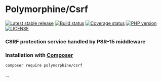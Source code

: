 # Polymorphine/Csrf
[![Latest stable release](https://poser.pugx.org/polymorphine/csrf/version)](https://packagist.org/packages/polymorphine/csrf)
[![Build status](https://github.com/polymorphine/csrf/workflows/build/badge.svg)](https://github.com/polymorphine/csrf/actions)
[![Coverage status](https://coveralls.io/repos/github/polymorphine/csrf/badge.svg?branch=develop)](https://coveralls.io/github/polymorphine/csrf?branch=develop)
[![PHP version](https://img.shields.io/packagist/php-v/polymorphine/csrf.svg)](https://packagist.org/packages/polymorphine/csrf)
[![LICENSE](https://img.shields.io/github/license/polymorphine/csrf.svg?color=blue)](LICENSE)
### CSRF protection service handled by PSR-15 middleware

### Installation with [Composer](https://getcomposer.org/)
```bash
composer require polymorphine/csrf
```

...
